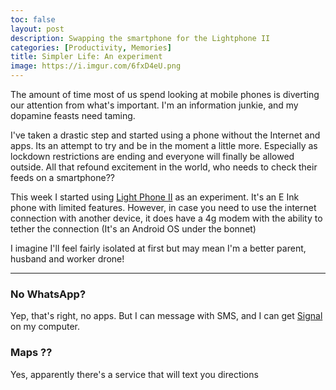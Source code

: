 ```yaml
---
toc: false
layout: post
description: Swapping the smartphone for the Lightphone II
categories: [Productivity, Memories]
title: Simpler Life: An experiment
image: https://i.imgur.com/6fxD4eU.png
---
```


The amount of time most of us spend looking at mobile phones is diverting our attention from what's important. I'm an information junkie, and my dopamine feasts need taming.

I've taken a drastic step and started using a phone without the Internet and apps. Its an attempt to try and be in the moment a little more. Especially as lockdown restrictions are ending and everyone will finally be allowed outside. All that refound excitement in the world, who needs to check their feeds on a smartphone??

This week I started using [Light Phone II](https://www.theguardian.com/technology/2019/sep/20/light-phone-one-week) as an experiment. It's an E Ink phone with limited features. 
However, in case you need to use the internet connection with another device, it does have a 4g modem with the ability to tether the connection (It's an Android OS under the bonnet)

I imagine I'll feel fairly isolated at first but may mean I'm a better parent, husband and worker drone!

---

### No WhatsApp?

Yep, that's right, no apps. But I can message with SMS, and I can get [Signal](https://www.thesun.co.uk/tech/13684416/what-is-signal-whatsapp-users-change-app/) on my computer.

### Maps ??

Yes, apparently there's a service that will text you directions

